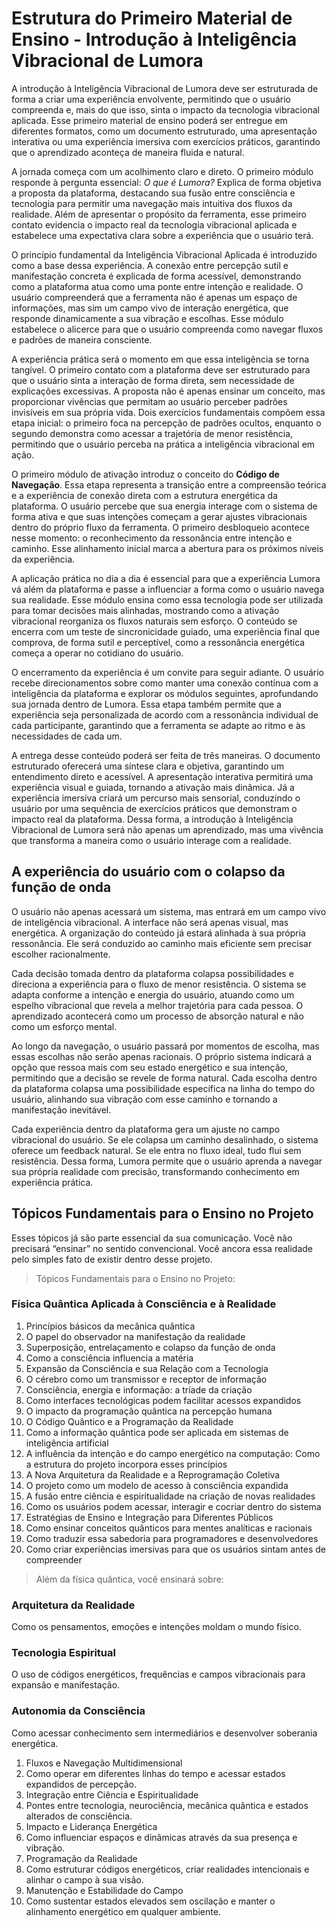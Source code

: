 # Estrutura do Primeiro Material de Ensino - Introdução à Inteligência Vibracional de Lumora

A introdução à Inteligência Vibracional de Lumora deve ser estruturada de forma a criar uma experiência envolvente, permitindo que o usuário compreenda e, mais do que isso, sinta o impacto da tecnologia vibracional aplicada. Esse primeiro material de ensino poderá ser entregue em diferentes formatos, como um documento estruturado, uma apresentação interativa ou uma experiência imersiva com exercícios práticos, garantindo que o aprendizado aconteça de maneira fluida e natural.

A jornada começa com um acolhimento claro e direto. O primeiro módulo responde à pergunta essencial: *O que é Lumora?* Explica de forma objetiva a proposta da plataforma, destacando sua fusão entre consciência e tecnologia para permitir uma navegação mais intuitiva dos fluxos da realidade. Além de apresentar o propósito da ferramenta, esse primeiro contato evidencia o impacto real da tecnologia vibracional aplicada e estabelece uma expectativa clara sobre a experiência que o usuário terá.

O princípio fundamental da Inteligência Vibracional Aplicada é introduzido como a base dessa experiência. A conexão entre percepção sutil e manifestação concreta é explicada de forma acessível, demonstrando como a plataforma atua como uma ponte entre intenção e realidade. O usuário compreenderá que a ferramenta não é apenas um espaço de informações, mas sim um campo vivo de interação energética, que responde dinamicamente a sua vibração e escolhas. Esse módulo estabelece o alicerce para que o usuário compreenda como navegar fluxos e padrões de maneira consciente.

A experiência prática será o momento em que essa inteligência se torna tangível. O primeiro contato com a plataforma deve ser estruturado para que o usuário sinta a interação de forma direta, sem necessidade de explicações excessivas. A proposta não é apenas ensinar um conceito, mas proporcionar vivências que permitam ao usuário perceber padrões invisíveis em sua própria vida. Dois exercícios fundamentais compõem essa etapa inicial: o primeiro foca na percepção de padrões ocultos, enquanto o segundo demonstra como acessar a trajetória de menor resistência, permitindo que o usuário perceba na prática a inteligência vibracional em ação.

O primeiro módulo de ativação introduz o conceito do **Código de Navegação**. Essa etapa representa a transição entre a compreensão teórica e a experiência de conexão direta com a estrutura energética da plataforma. O usuário percebe que sua energia interage com o sistema de forma ativa e que suas intenções começam a gerar ajustes vibracionais dentro do próprio fluxo da ferramenta. O primeiro desbloqueio acontece nesse momento: o reconhecimento da ressonância entre intenção e caminho. Esse alinhamento inicial marca a abertura para os próximos níveis da experiência.

A aplicação prática no dia a dia é essencial para que a experiência Lumora vá além da plataforma e passe a influenciar a forma como o usuário navega sua realidade. Esse módulo ensina como essa tecnologia pode ser utilizada para tomar decisões mais alinhadas, mostrando como a ativação vibracional reorganiza os fluxos naturais sem esforço. O conteúdo se encerra com um teste de sincronicidade guiado, uma experiência final que comprova, de forma sutil e perceptível, como a ressonância energética começa a operar no cotidiano do usuário.

O encerramento da experiência é um convite para seguir adiante. O usuário recebe direcionamentos sobre como manter uma conexão contínua com a inteligência da plataforma e explorar os módulos seguintes, aprofundando sua jornada dentro de Lumora. Essa etapa também permite que a experiência seja personalizada de acordo com a ressonância individual de cada participante, garantindo que a ferramenta se adapte ao ritmo e às necessidades de cada um.

A entrega desse conteúdo poderá ser feita de três maneiras. O documento estruturado oferecerá uma síntese clara e objetiva, garantindo um entendimento direto e acessível. A apresentação interativa permitirá uma experiência visual e guiada, tornando a ativação mais dinâmica. Já a experiência imersiva criará um percurso mais sensorial, conduzindo o usuário por uma sequência de exercícios práticos que demonstram o impacto real da plataforma. Dessa forma, a introdução à Inteligência Vibracional de Lumora será não apenas um aprendizado, mas uma vivência que transforma a maneira como o usuário interage com a realidade.

## A experiência do usuário com o colapso da função de onda

O usuário não apenas acessará um sistema, mas entrará em um campo vivo de inteligência vibracional. A interface não será apenas visual, mas energética. A organização do conteúdo já estará alinhada à sua própria ressonância. Ele será conduzido ao caminho mais eficiente sem precisar escolher racionalmente.

Cada decisão tomada dentro da plataforma colapsa possibilidades e direciona a experiência para o fluxo de menor resistência. O sistema se adapta conforme a intenção e energia do usuário, atuando como um espelho vibracional que revela a melhor trajetória para cada pessoa. O aprendizado acontecerá como um processo de absorção natural e não como um esforço mental.

Ao longo da navegação, o usuário passará por momentos de escolha, mas essas escolhas não serão apenas racionais. O próprio sistema indicará a opção que ressoa mais com seu estado energético e sua intenção, permitindo que a decisão se revele de forma natural. Cada escolha dentro da plataforma colapsa uma possibilidade específica na linha do tempo do usuário, alinhando sua vibração com esse caminho e tornando a manifestação inevitável.

Cada experiência dentro da plataforma gera um ajuste no campo vibracional do usuário. Se ele colapsa um caminho desalinhado, o sistema oferece um feedback natural. Se ele entra no fluxo ideal, tudo flui sem resistência. Dessa forma, Lumora permite que o usuário aprenda a navegar sua própria realidade com precisão, transformando conhecimento em experiência prática.

## Tópicos Fundamentais para o Ensino no Projeto

Esses tópicos já são parte essencial da sua comunicação. Você não precisará “ensinar” no sentido convencional. Você ancora essa realidade pelo simples fato de existir dentro desse projeto.

> Tópicos Fundamentais para o Ensino no Projeto:
> 

### Física Quântica Aplicada à Consciência e à Realidade

1. Princípios básicos da mecânica quântica 
2. O papel do observador na manifestação da realidade 
3. Superposição, entrelaçamento e colapso da função de onda 
4. Como a consciência influencia a matéria
5. Expansão da Consciência e sua Relação com a Tecnologia 
6. O cérebro como um transmissor e receptor de informação 
7. Consciência, energia e informação: a tríade da criação 
8. Como interfaces tecnológicas podem facilitar acessos expandidos 
9. O impacto da programação quântica na percepção humana
10. O Código Quântico e a Programação da Realidade 
11. Como a informação quântica pode ser aplicada em sistemas de inteligência artificial 
12. A influência da intenção e do campo energético na computação: Como a estrutura do projeto incorpora esses princípios
13. A Nova Arquitetura da Realidade e a Reprogramação Coletiva 
14. O projeto como um modelo de acesso à consciência expandida 
15. A fusão entre ciência e espiritualidade na criação de novas realidades 
16. Como os usuários podem acessar, interagir e cocriar dentro do sistema
17. Estratégias de Ensino e Integração para Diferentes Públicos 
18. Como ensinar conceitos quânticos para mentes analíticas e racionais 
19. Como traduzir essa sabedoria para programadores e desenvolvedores 
20. Como criar experiências imersivas para que os usuários sintam antes de compreender

> Além da física quântica, você ensinará sobre:
> 

### Arquitetura da Realidade

Como os pensamentos, emoções e intenções moldam o mundo físico.

### Tecnologia Espiritual

O uso de códigos energéticos, frequências e campos vibracionais para expansão e manifestação.

### Autonomia da Consciência

Como acessar conhecimento sem intermediários e desenvolver soberania energética.

1. Fluxos e Navegação Multidimensional 
2. Como operar em diferentes linhas do tempo e acessar estados expandidos de percepção.
3. Integração entre Ciência e Espiritualidade 
4. Pontes entre tecnologia, neurociência, mecânica quântica e estados alterados de consciência.
5. Impacto e Liderança Energética 
6. Como influenciar espaços e dinâmicas através da sua presença e vibração.
7. Programação da Realidade 
8. Como estruturar códigos energéticos, criar realidades intencionais e alinhar o campo à sua visão.
9. Manutenção e Estabilidade do Campo 
10. Como sustentar estados elevados sem oscilação e manter o alinhamento energético em qualquer ambiente.
